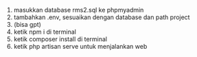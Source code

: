 1. masukkan database rms2.sql ke phpmyadmin
2. tambahkan .env, sesuaikan dengan database dan path project
3. (bisa gpt)
4. ketik npm i di terminal 
5. ketik composer install di terminal 
6. ketik php artisan serve untuk menjalankan web

